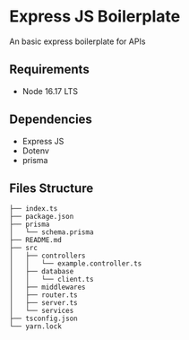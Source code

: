 # Express JS Boilerplate
An basic express boilerplate for APIs

## Requirements
 - Node  16.17 LTS

## Dependencies
- Express JS
- Dotenv
- prisma

## Files Structure
```
├── index.ts
├── package.json
├── prisma
│   └── schema.prisma
├── README.md
├── src
│   ├── controllers
│   │   └── example.controller.ts
│   ├── database
│   │   └── client.ts
│   ├── middlewares
│   ├── router.ts
│   ├── server.ts
│   └── services
├── tsconfig.json
└── yarn.lock
```


